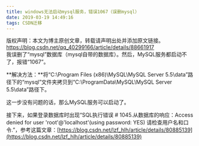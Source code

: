 ```yaml
---
title: windows无法启动mysql服务，错误1067（误删mysql）
date: 2019-03-19 14:49:16
tags: CSDN迁移
---
```

 版权声明：本文为博主原创文章，转载请声明出处并添加原文链接。 https://blog.csdn.net/qq_40299166/article/details/88661917   
  我误删了“mysql”数据库（mysql自带的数据库）。然后，MySQL服务都启动不了，报错“1067”。

 **解决方法：**将“C:\Program Files (x86)\MySQL\MySQL Server 5.5\data”路径下的“mysql”文件夹拷贝到“C:\ProgramData\MySQL\MySQL Server 5.5\data”路径下。

 这一步没有问题的话，那么MySQL服务可以启动了。

 接下来，如果登录数据库时出现“SQL执行错误 # 1045.从数据库的响应：Access denied for user 'root'@'localhost'(using password: YES) 请检查用户名和口令.”，参考这篇文章：[https://blog.csdn.net/lzf_hlh/article/details/80885139](https://blog.csdn.net/lzf_hlh/article/details/80885139)

   
 